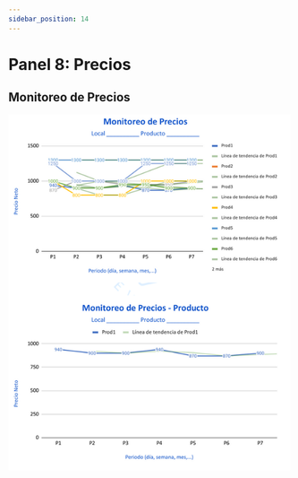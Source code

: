 ```yaml
---
sidebar_position: 14
---
```

# Panel 8: Precios

## Monitoreo de Precios
![Monitoreo de Precios](../../static/img/monitoreoprecios.png)

